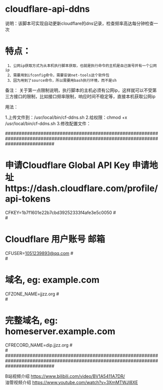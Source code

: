 # cloudflare-api-ddns 
  
说明：该脚本可实现自动更新cloudflare的dns记录，检查频率高达每分钟检查一次 
# 特点： 
     1、公网ip获取方式为从本机执行脚本获取，也就是执行命令的主机是自己拨号并有一个公网ip 
     2、需要用到ifconfig命令，需要安装net-tools这个软件包  
     3、因为用到了source命令，所以需要用bash执行环境，而不是sh  
     
备注： 关于第一点限制说明，执行脚本的主机必须有公网ip，这样就可以不受第三方接口的限制，比如接口频率限制，响应时间不稳定等，直接本机获取公网ip  

用法：

1.上传文件到：/usr/local/bin/cf-ddns.sh
2.给权限：chmod +x /usr/local/bin/cf-ddns.sh
3.修改配置文件：

##################################################################################################################################
# 申请Cloudflare Global API Key  申请地址https://dash.cloudflare.com/profile/api-tokens			#		
CFKEY=1b7f1601e22b7cbd39252333f4afe3e5c0050											 #												
																 #																	
# Cloudflare 用户账号 邮箱		   #											
CFUSER=1051239893@qq.com		     #														
																 #																	
# 域名, eg: example.com					 #										    
CFZONE_NAME=jjzz.org						 #														
																 #																	
# 完整域名, eg: homeserver.example.com										 #											
CFRECORD_NAME=dip.jjzz.org													 #														
																 #																	
##################################################################################################################################

 
B站视频介绍 https://www.bilibili.com/video/BV1A5411A7DR/  
油管视频介绍 https://www.youtube.com/watch?v=3XmMTWJI8XE   
